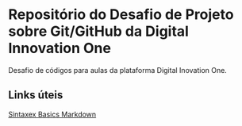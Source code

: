 # Repositório do Desafio de Projeto sobre Git/GitHub da Digital Innovation One
Desafio de códigos para aulas da plataforma Digital Inovation One.

## Links úteis
[Sintaxex Basics Markdown](https://www.markdownguide.org/basic-syntax/)
